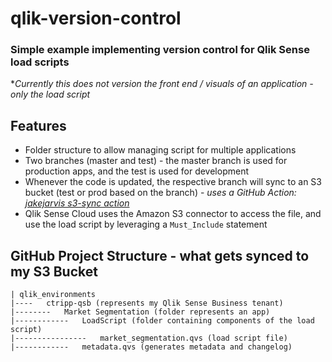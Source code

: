 # qlik-version-control

### Simple example implementing version control for Qlik Sense load scripts
**Currently this does not version the front end / visuals of an application - only the load script*

## Features

- Folder structure to allow managing script for multiple applications 
- Two branches (master and test) - the master branch is used for production apps, and the test is used for development
- Whenever the code is updated, the respective branch will sync to an S3 bucket (test or prod based on the branch) - *uses a GitHub Action: [jakejarvis s3-sync action](https://github.com/jakejarvis/s3-sync-action)*
- Qlik Sense Cloud uses the Amazon S3 connector to access the file, and use the load script by leveraging a `Must_Include` statement


## GitHub Project Structure - what gets synced to my S3 Bucket

    | qlik_environments
    |----   ctripp-qsb (represents my Qlik Sense Business tenant)
    |--------   Market Segmentation (folder represents an app)
    |------------   LoadScript (folder containing components of the load script)
    |----------------   market_segmentation.qvs (load script file)
    |------------   metadata.qvs (generates metadata and changelog)
